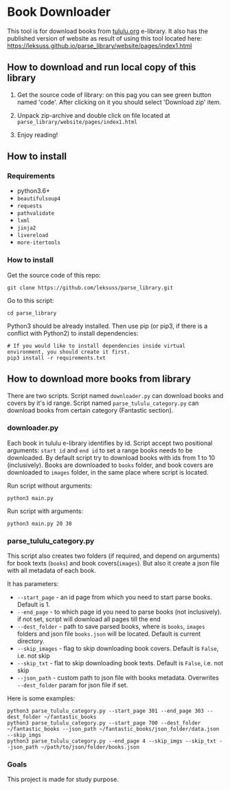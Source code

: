 # Book Downloader

This tool is for download books from [tululu.org](https://tululu.org) e-library. It also has the published version of website as result of using this tool located here:
https://leksuss.github.io/parse_library/website/pages/index1.html

## How to download and run local copy of this library

1. Get the source code of library: on this pag you can see green button named 'code'. After clicking on it you should select 'Download zip' item.

2. Unpack zip-archive and double click on file located at `parse_library/website/pages/index1.html`

3. Enjoy reading!

## How to install

### Requirements

 - python3.6+
 - `beautifulsoup4`
 - `requests`
 - `pathvalidate`
 - `lxml`
 - `jinja2`
 - `livereload`
 - `more-itertools`


### How to install

Get the source code of this repo:
```
git clone https://github.com/leksuss/parse_library.git
```

Go to this script:
```
cd parse_library
```

Python3 should be already installed. Then use pip (or pip3, if there is a conflict with Python2) to install dependencies:
```
# If you would like to install dependencies inside virtual environment, you should create it first.
pip3 install -r requirements.txt
```

## How to download more books from library

There are two scripts. Script named `downloader.py` can download books and covers by it's id range. Script named `parse_tululu_category.py` can download books from certain category (Fantastic section).

### downloader.py

Each book in tululu e-library identifies by id. Script accept two positional arguments: `start id` and `end id` to set a range books needs to be downloaded. By default script try to download books with ids from 1 to 10 (inclusively).
Books are downloaded to `books` folder, and book covers are downloaded to `images` folder, in the same place where script is located. 

Run script without arguments:
```
python3 main.py
```

Run script with arguments:
```
python3 main.py 20 30
```

### parse_tululu_category.py

This script also creates two folders (if required, and depend on arguments) for book texts (`books`) and book covers(`images`). But also it create a json file with all metadata of each book. 

It has parameters:
 - `--start_page` - an id page from which you need to start parse books. Default is 1.
 - `--end_page` - to which page id you need to parse books (not inclusively). if not set, script will download all pages till the end
 - `--dest_folder` - path to save parsed books, where is `books`, `images` folders and json file `books.json` will be located. Default is current directory.
 - `--skip_images` - flag to skip downloading book covers. Default is `False`, i.e. not skip
 - `--skip_txt` - flat to skip downloading book texts. Default is `False`, i.e. not skip
 - `--json_path` - custom path to json file with books metadata. Overwrites `--dest_folder` param for json file if set.

Here is some examples:
```
python3 parse_tululu_category.py --start_page 301 --end_page 303 --dest_folder ~/fantastic_books
python3 parse_tululu_category.py --start_page 700 --dest_folder ~/fantastic_books --json_path ~/fantastic_books/json_folder/data.json --skip_imgs
python3 parse_tululu_category.py --end_page 4 --skip_imgs --skip_txt --json_path ~/path/to/json/folder/books.json
```

### Goals
This project is made for study purpose.